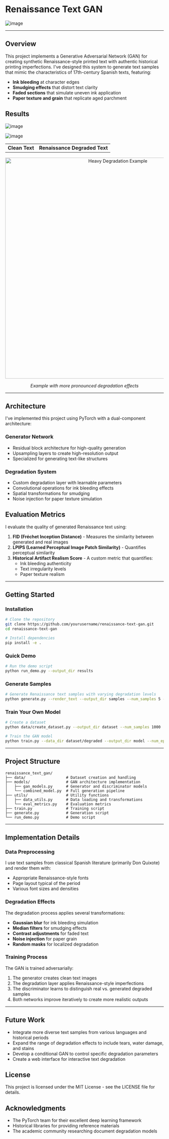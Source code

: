 # Renaissance Text GAN

![image](https://github.com/user-attachments/assets/03ce9173-b815-4af7-978b-25769a7c72c5)


<hr>

## Overview

This project implements a Generative Adversarial Network (GAN) for creating synthetic Renaissance-style printed text with authentic historical printing imperfections. I've designed this system to generate text samples that mimic the characteristics of 17th-century Spanish texts, featuring:

- **Ink bleeding** at character edges
- **Smudging effects** that distort text clarity
- **Faded sections** that simulate uneven ink application
- **Paper texture and grain** that replicate aged parchment

## Results

![image](https://github.com/user-attachments/assets/73413db3-f5ac-482f-844b-10e751da7899)

![image](https://github.com/user-attachments/assets/922631b4-98ae-404e-856a-79b29656856e)

<div align="center">
  <table>
    <tr>
      <td align="center"><strong>Clean Text</strong></td>
      <td align="center"><strong>Renaissance Degraded Text</strong></td>
    </tr>
  </table>
</div>

<div align="center">
  <img src="final_results_heavy/text_comparison_3.png" alt="Heavy Degradation Example" width="700">
  <p><em>Example with more pronounced degradation effects</em></p>
</div>

<hr>

## Architecture

I've implemented this project using PyTorch with a dual-component architecture:

### Generator Network
- Residual block architecture for high-quality generation
- Upsampling layers to create high-resolution output
- Specialized for generating text-like structures

### Degradation System
- Custom degradation layer with learnable parameters
- Convolutional operations for ink bleeding effects
- Spatial transformations for smudging
- Noise injection for paper texture simulation

## Evaluation Metrics

I evaluate the quality of generated Renaissance text using:

1. **FID (Fréchet Inception Distance)** - Measures the similarity between generated and real images
2. **LPIPS (Learned Perceptual Image Patch Similarity)** - Quantifies perceptual similarity
3. **Historical Artifact Realism Score** - A custom metric that quantifies:
   - Ink bleeding authenticity
   - Text irregularity levels
   - Paper texture realism

<hr>

## Getting Started

### Installation

```bash
# Clone the repository
git clone https://github.com/yourusername/renaissance-text-gan.git
cd renaissance-text-gan

# Install dependencies
pip install -e .
```

### Quick Demo

```bash
# Run the demo script
python run_demo.py --output_dir results
```

### Generate Samples

```bash
# Generate Renaissance text samples with varying degradation levels
python generate.py --render_text --output_dir samples --num_samples 5 --save_comparison --degradation_intensity 0.7
```

### Train Your Own Model

```bash
# Create a dataset
python data/create_dataset.py --output_dir dataset --num_samples 1000

# Train the GAN model
python train.py --data_dir dataset/degraded --output_dir model --num_epochs 100
```

<hr>

## Project Structure

```
renaissance_text_gan/
├── data/                  # Dataset creation and handling
├── models/                # GAN architecture implementation
│   ├── gan_models.py      # Generator and discriminator models
│   └── combined_model.py  # Full generation pipeline
├── utils/                 # Utility functions
│   ├── data_utils.py      # Data loading and transformations
│   └── eval_metrics.py    # Evaluation metrics
├── train.py               # Training script
├── generate.py            # Generation script
└── run_demo.py            # Demo script
```

<hr>

## Implementation Details

### Data Preprocessing

I use text samples from classical Spanish literature (primarily Don Quixote) and render them with:
- Appropriate Renaissance-style fonts
- Page layout typical of the period
- Various font sizes and densities

### Degradation Effects

The degradation process applies several transformations:
- **Gaussian blur** for ink bleeding simulation
- **Median filters** for smudging effects
- **Contrast adjustments** for faded text
- **Noise injection** for paper grain
- **Random masks** for localized degradation

### Training Process

The GAN is trained adversarially:
1. The generator creates clean text images
2. The degradation layer applies Renaissance-style imperfections
3. The discriminator learns to distinguish real vs. generated degraded samples
4. Both networks improve iteratively to create more realistic outputs

<hr>

## Future Work

- Integrate more diverse text samples from various languages and historical periods
- Expand the range of degradation effects to include tears, water damage, and stains
- Develop a conditional GAN to control specific degradation parameters
- Create a web interface for interactive text degradation

## License

This project is licensed under the MIT License - see the LICENSE file for details.

## Acknowledgments

- The PyTorch team for their excellent deep learning framework
- Historical libraries for providing reference materials
- The academic community researching document degradation models
